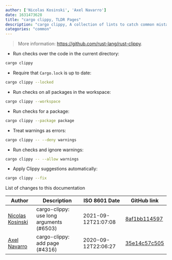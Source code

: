 ```yaml
---
author: ['Nicolas Kosinski', 'Axel Navarro']
date: 1631473628
title: "cargo clippy, TLDR Pages"
description: "cargo clippy, A collection of lints to catch common mistakes and improve your Rust code."
categories: "common"
---
```

> More information: <https://github.com/rust-lang/rust-clippy>.

- Run checks over the code in the current directory:

```bash
cargo clippy
```

- Require that `Cargo.lock` is up to date:

```bash
cargo clippy --locked
```

- Run checks on all packages in the workspace:

```bash
cargo clippy --workspace
```

- Run checks for a package:

```bash
cargo clippy --package package
```

- Treat warnings as errors:

```bash
cargo clippy -- --deny warnings
```

- Run checks and ignore warnings:

```bash
cargo clippy -- --allow warnings
```

- Apply Clippy suggestions automatically:

```bash
cargo clippy --fix
```
List of changes to this documentation


Author | Description | ISO 8601 Date | GitHub link
------|-----|-----|-----
[Nicolas Kosinski](mailto:nicokosi@users.noreply.github.com) | cargo-clippy: use long arguments (#6503) | 2021-09-12T21:07:08 | [8af1bb114597](https://github.com/tldr-pages/tldr/commit/8af1bb114597c04705009f608ab512fe8a66425e)
[Axel Navarro](mailto:navarroaxel@gmail.com) | cargo-clippy: add page (#4316) | 2020-09-12T22:06:27 | [35e14c57c505](https://github.com/tldr-pages/tldr/commit/35e14c57c505eb3a0a70da5bff81a91ee8dc826e)

